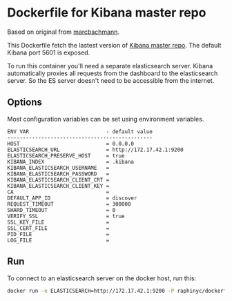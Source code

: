 # Dockerfile for Kibana master repo

Based on original from [marcbachmann](https://github.com/marcbachmann/dockerfile-kibana4).   

This Dockerfile fetch the lastest version of [Kibana master repo](https://github.com/elasticsearch/kibana). The default Kibana port 5601 is exposed.

To run this container you'll need a separate elasticsearch server.
Kibana automatically proxies all requests from the dashboard to the elasticsearch server. So the ES server doesn't need to be accessible from the internet.

## Options
Most configuration variables can be set using environment variables.


```
ENV VAR         				- default value
-----------------------------------------------
HOST                    		= 0.0.0.0
ELASTICSEARCH_URL  				= http://172.17.42.1:9200
ELASTICSEARCH_PRESERVE_HOST 	= true
KIBANA_INDEX    				= .kibana
KIBANA_ELASTICSEARCH_USERNAME	= 
KIBANA_ELASTICSEARCH_PASSWORD	=
KIBANA_ELASTICSEARCH_CLIENT_CRT	=
KIBANA_ELASTICSEARCH_CLIENT_KEY	=
CA 								=
DEFAULT_APP_ID  				= discover
REQUEST_TIMEOUT 				= 300000
SHARD_TIMEOUT   				= 0
VERIFY_SSL      				= true
SSL_KEY_FILE					=
SSL_CERT_FILE					=
PID_FILE						=
LOG_FILE						=
```


## Run
To connect to an elasticsearch server on the docker host, run this:

```bash
docker run -e ELASTICSEARCH=http://172.17.42.1:9200 -P raphinyc/dockerfile-kibana4
```
